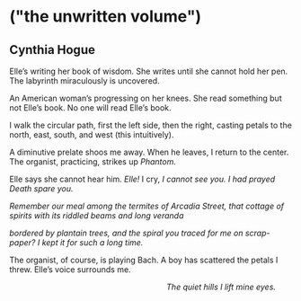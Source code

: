 # ("the unwritten volume")
## Cynthia Hogue
Elle’s writing her book of wisdom.
She writes until she cannot hold her pen.
The labyrinth miraculously is uncovered.

An American woman’s progressing on her knees.
She read something but not Elle’s book.
No one will read Elle’s book.

I walk the circular path, first the left side,
then the right, casting petals to the north,
east, south, and west (this intuitively).

A diminutive prelate shoos me away.
When he leaves, I return to the center.
The organist, practicing, strikes up _Phantom._

Elle says she cannot hear him.
 _Elle!_ I cry, _I cannot see you._
 _I had prayed Death spare you._

 _Remember our meal among the termites_
 _of Arcadia Street, that cottage of spirits_
 _with its riddled beams and long veranda_

 _bordered by plantain trees, and the spiral_
 _you traced for me on scrap-paper?_
 _I kept it for such a long time._

The organist, of course, is playing Bach.
A boy has scattered the petals I threw.
Elle’s voice surrounds me.

                                                                       _The
quiet hills I lift mine eyes._